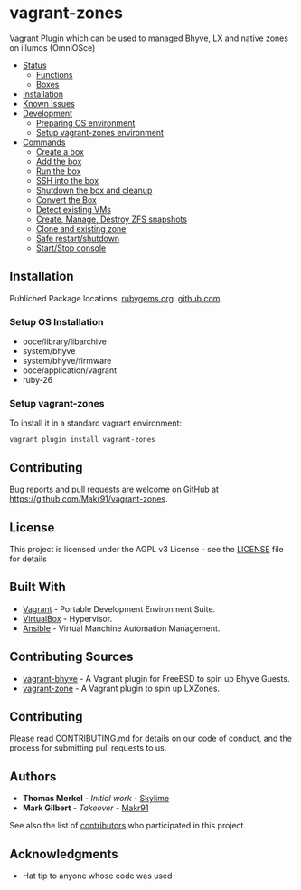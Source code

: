 # vagrant-zones
Vagrant Plugin which can be used to managed Bhyve, LX and native zones on illumos (OmniOSce)

- [Status](#status)
  - [Functions](https://github.com/Makr91/vagrant-zones/wiki/Status#functions)
  - [Boxes](https://github.com/Makr91/vagrant-zones/wiki/Status#Box-Support)
- [Installation](#installation)
- [Known Issues](https://github.com/Makr91/vagrant-zones/wiki/Known-Issues-and-Workarounds)
- [Development](https://github.com/Makr91/vagrant-zones/wiki/Plugin-Development-Environment)
  - [Preparing OS environment](https://github.com/Makr91/vagrant-zones/wiki/Plugin-Development-Environment#setup-os-for-development)
  - [Setup vagrant-zones environment](https://github.com/Makr91/vagrant-zones/wiki/Plugin-Development-Environment#setup-vagrant-zones-environment)
- [Commands](https://github.com/Makr91/vagrant-zones/wiki/Commands) 
  - [Create a box](https://github.com/Makr91/vagrant-zones/wiki/Commands#create-a-box)
  - [Add the box](https://github.com/Makr91/vagrant-zones/wiki/Commands#add-the-box)
  - [Run the box](https://github.com/Makr91/vagrant-zones/wiki/Commands#run-the-box)
  - [SSH into the box](https://github.com/Makr91/vagrant-zones/wiki/Commands#ssh-into-the-box)
  - [Shutdown the box and cleanup](https://github.com/Makr91/vagrant-zones/wiki/Commands#shutdown-the-box-and-cleanup)
  - [Convert the Box](https://github.com/Makr91/vagrant-zones/wiki/Commands#convert)
  - [Detect existing VMs](https://github.com/Makr91/vagrant-zones/wiki/Commands#detect)
  - [Create, Manage, Destroy ZFS snapshots](https://github.com/Makr91/vagrant-zones/wiki/Commands#zfs-snapshots)
  - [Clone and existing zone](https://github.com/Makr91/vagrant-zones/wiki/Commands#clone)
  - [Safe restart/shutdown](https://github.com/Makr91/vagrant-zones/wiki/Commands#safe-control)
  - [Start/Stop console](https://github.com/Makr91/vagrant-zones/wiki/Commands#console)


## Installation

Publiched Package locations:
[rubygems.org](https://rubygems.org/gems/vagrant-zones).
[github.com](https://github.com/Makr91/vagrant-zones/packages/963217)

### Setup OS Installation

  * ooce/library/libarchive
  * system/bhyve
  * system/bhyve/firmware
  * ooce/application/vagrant
  * ruby-26

### Setup vagrant-zones

 To install it in a standard vagrant environment:
 
 `vagrant plugin install vagrant-zones`

## Contributing

Bug reports and pull requests are welcome on GitHub at https://github.com/Makr91/vagrant-zones.


## License

This project is licensed under the AGPL v3 License - see the [LICENSE](LICENSE) file for details

## Built With
* [Vagrant](https://www.vagrantup.com/) - Portable Development Environment Suite.
* [VirtualBox](https://www.virtualbox.org/wiki/Downloads) - Hypervisor.
* [Ansible](https://www.ansible.com/) - Virtual Manchine Automation Management.

## Contributing Sources
* [vagrant-bhyve](https://github.com/jesa7955/vagrant-bhyve) - A Vagrant plugin for FreeBSD to spin up Bhyve Guests.
* [vagrant-zone](https://github.com/skylime/vagrant-zone) - A Vagrant plugin to spin up LXZones.


## Contributing

Please read [CONTRIBUTING.md](https://www.prominic.net) for details on our code of conduct, and the process for submitting pull requests to us.

## Authors
* **Thomas Merkel** - *Initial work* - [Skylime](https://github.com/skylime)
* **Mark Gilbert** - *Takeover* - [Makr91](https://github.com/Makr91)

See also the list of [contributors](https://github.com/Makr91/vagrant-zones/graphs/contributors) who participated in this project.

## Acknowledgments

* Hat tip to anyone whose code was used

